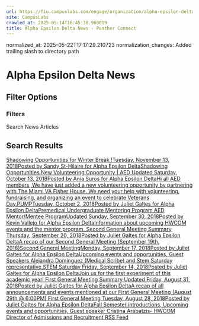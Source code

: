 ```yaml
---
url: https://fiu.campuslabs.com/engage/organization/alpha-epsilon-delta/news/
site: CampusLabs
crawled_at: 2025-05-14T16:45:38.960019
title: Alpha Epsilon Delta News - Panther Connect
---
```

normalized_at: 2025-05-22T17:17:29.210723
normalization_changes: Added trailing slash to directory path

# Alpha Epsilon Delta News
## Filter Options
### Filters
Search News Articles
## Search Results
[Shadowing Opportunities for Winter Break !Tuesday, November 13, 2018Posted by Sandy St-Hilaire for Alpha Epsilon DeltaShadowing Opportunities ](https://fiu.campuslabs.com/engage/news/138600)[New Volunteering Opportunity | AED Updated Saturday, October 13, 2018Posted by Ania Suros for Alpha Epsilon DeltaHi all AED members, We have just added a new volunteering opportunity by partnering with The Miami VA Fisher House. We need your help with volunteering, fundraising, and organizing an event to celebrate Veterans Day.](https://fiu.campuslabs.com/engage/news/135237)[PUMPTuesday, October 2, 2018Posted by Juliet Galtes for Alpha Epsilon DeltaPremedical Undergraduate Mentoring Program ](https://fiu.campuslabs.com/engage/news/134803)[AED Mentor/Mentee ProgramUpdated Sunday, September 30, 2018Posted by Kevin Vallejo for Alpha Epsilon DeltaInformation about upcoming HWCOM events and the mentor program. ](https://fiu.campuslabs.com/engage/news/134471)[Second General Meeting Summary Thursday, September 20, 2018Posted by Juliet Galtes for Alpha Epsilon DeltaA recap of our Second General Meeting (September 19th, 2018)](https://fiu.campuslabs.com/engage/news/133519)[Second General MeetingMonday, September 17, 2018Posted by Juliet Galtes for Alpha Epsilon DeltaUpcoming events and opportunities, Guest Speakers Alejandra Dominguez (Medical Scribe) and Stem Saturday representative.](https://fiu.campuslabs.com/engage/news/133093)[STEM Saturday Friday, September 14, 2018Posted by Juliet Galtes for Alpha Epsilon DeltaJoin us for the first experiment of this academic year! ](https://fiu.campuslabs.com/engage/news/132880)[First General Meeting Summary Updated Friday, August 31, 2018Posted by Juliet Galtes for Alpha Epsilon DeltaA recap of all announcements and events mentioned at our First General Meeting (August 29th @ 6:00PM) ](https://fiu.campuslabs.com/engage/news/131256)[First General Meeting Tuesday, August 28, 2018Posted by Juliet Galtes for Alpha Epsilon DeltaFall Semester introductions, Upcoming events and opportunities, Guest speaker Cristina Arabatzis- HWCOM Director of Admissions and Recruitment ](https://fiu.campuslabs.com/engage/news/130988)
[RSS Feed](https://fiu.campuslabs.com/engage/organization/alpha-epsilon-delta/news.rss)
